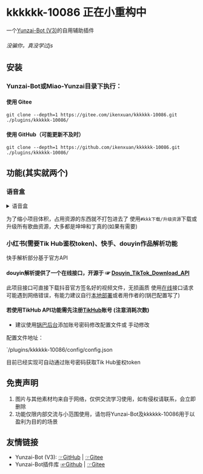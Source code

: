 # kkkkkk-10086 正在小重构中
一个[Yunzai-Bot (V3)](https://github.com/yoimiya-kokomi/Miao-Yunzai)的自用辅助插件
###### 没骗你，真没学过js

## 安装
### Yunzai-Bot或Miao-Yunzai目录下执行：
#### 使用 Gitee
```
git clone --depth=1 https://gitee.com/ikenxuan/kkkkkk-10086.git ./plugins/kkkkkk-10086/
```
#### 使用 GitHub（可能更新不及时）
```
git clone --depth=1 https://github.com/ikenxuan/kkkkkk-10086.git ./plugins/kkkkkk-10086/
```

## 功能(其实就两个)
### 语音盒
<details>
  <summary>语音盒</summary>

鸡音盒

丁真盒

鸡汤盒

耀阳盒

神鹰盒
</details>

为了缩小项目体积，占用资源的东西就不打包进去了
使用`#kkk下载/升级资源`下载或升级所有歌曲资源，大多都是坤坤和丁真的(如果有需要)

### 小红书(需要Tik Hub鉴权token)、快手、douyin作品解析功能
快手解析部分基于官方API

#### douyin解析提供了一个在线接口，开源于 ☞ [Douyin_TikTok_Download_API](https://github.com/Evil0ctal/Douyin_TikTok_Download_API)
此项目接口可直接下载抖音官方签名好的视频文件，无损画质
使用[在线](https://api.douyin.wtf/docs#/Douyin/get_douyin_video_data_douyin_video_data__get)接口请求可能遇到网络错误，有能力建议自行[本地部署](https://github.com/Evil0ctal/Douyin_TikTok_Download_API#%E9%83%A8%E7%BD%B2%E6%96%B9%E5%BC%8F%E4%B8%80-linux)或者用作者的(锅巴配置写了)
#### 若使用TikHub API功能需先注册[TikHub](https://api.tikhub.io/#/Authorization/register_user_users_register__post)账号 (注意消耗次数)
* 建议使用[锅巴后台](https://gitee.com/guoba-yunzai/guoba-plugin)添加账号密码修改配置文件或 手动修改

配置文件地址：

`/plugins/kkkkkk-10086/config/config.json

目前已经实现可自动通过账号密码获取Tik Hub鉴权token

## 免责声明

1. 图片与其他素材均来自于网络，仅供交流学习使用，如有侵权请联系，会立即删除
2. 功能仅限内部交流与小范围使用，请勿将Yunzai-Bot及kkkkkk-10086用于以盈利为目的的场景

## 友情链接
* Yunzai-Bot (V3): [☞GitHub](https://github.com/yoimiya-kokomi/Miao-Yunzai) | [☞Gitee](https://gitee.com/yoimiya-kokomi/Miao-Yunzai)
* Yunzai-Bot插件库 [☞Github](https://github.com/yhArcadia/Yunzai-Bot-plugins-index) | [☞Gitee](https://gitee.com/yhArcadia/Yunzai-Bot-plugins-index)